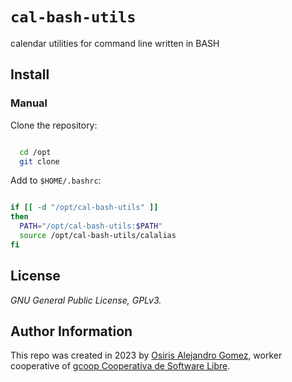 # `cal-bash-utils`

calendar utilities for command line written in BASH

## Install

### Manual

Clone the repository:

```bash

  cd /opt
  git clone

```

Add to `$HOME/.bashrc`:

```bash

if [[ -d "/opt/cal-bash-utils" ]]
then
  PATH="/opt/cal-bash-utils:$PATH"
  source /opt/cal-bash-utils/calalias
fi

```

## License

_GNU General Public License, GPLv3._

## Author Information

This repo was created in 2023 by
 [Osiris Alejandro Gomez](https://osiux.com/), worker cooperative of
 [gcoop Cooperativa de Software Libre](https://www.gcoop.coop/).

